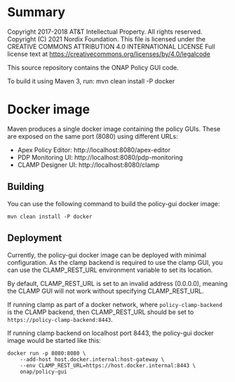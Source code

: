# Summary

Copyright 2017-2018 AT&T Intellectual Property. All rights reserved.
Copyright (C) 2021 Nordix Foundation.
This file is licensed under the CREATIVE COMMONS ATTRIBUTION 4.0 INTERNATIONAL LICENSE
Full license text at https://creativecommons.org/licenses/by/4.0/legalcode

This source repository contains the ONAP Policy GUI code.

To build it using Maven 3, run: mvn clean install -P docker


# Docker image

Maven produces a single docker image containing the policy GUIs. These are exposed on the same port (8080) using 
different URLs:
- Apex Policy Editor: http://localhost:8080/apex-editor
- PDP Monitoring UI: http://localhost:8080/pdp-monitoring
- CLAMP Designer UI: http://localhost:8080/clamp

## Building
You can use the following command to build the policy-gui docker image:
```
mvn clean install -P docker
```

## Deployment
Currently, the policy-gui docker image can be deployed with minimal configuration. As the clamp backend is required to 
use the clamp GUI, you can use the CLAMP_REST_URL environment variable to set its location.

By default, CLAMP_REST_URL is set to an invalid address (0.0.0.0), meaning the CLAMP GUI will not work without 
specifying CLAMP_REST_URL.

If running clamp as part of a docker network, where `policy-clamp-backend` is the CLAMP backend, then CLAMP_REST_URL 
should be set to `https://policy-clamp-backend:8443`.

If running clamp backend on localhost port 8443, the policy-gui docker image would be started like this:
```
docker run -p 8080:8080 \
    --add-host host.docker.internal:host-gateway \
    --env CLAMP_REST_URL=https://host.docker.internal:8443 \
    onap/policy-gui
```

